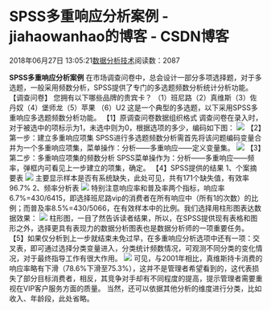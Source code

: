 
# SPSS多重响应分析案例 - jiahaowanhao的博客 - CSDN博客


2018年06月27日 13:05:21[数据分析技术](https://me.csdn.net/jiahaowanhao)阅读数：2087


**SPSS多重响应分析案例**
在市场调查问卷中，总会设计一部分多项选择题，对于多选题，一般采用频数分析，SPSS提供了专门的多选题频数分析统计分析功能。
【调查问卷】
您拥有以下哪些品牌的贵宾卡？
（1）班尼路（2）真维斯（3）佐丹奴（4）堡师龙（5）苹果 （6）U2
这是一个典型的多选题，以下采用SPSS多重响应多选题频数分析功能。
【1】原调查问卷数据组织格式
调查问卷在录入时，对于被选中的项标示为1，未选中则为0，根据选项的多少，编码如下图：
![](http://cda.pinggu.org/uploadfile/image/20161203/20161203142946_14294.png)
【2】第一步：建立多重响应项集
SPSS进行多选题频数分析需首先将该问题编码变量合并为一个多重响应项集，菜单操作：分析——多重响应——定义变量集。
![](http://cda.pinggu.org/uploadfile/image/20161203/20161203142938_13890.png)
【3】第二步：多重响应项集的频数分析
SPSS菜单操作为：分析——多重响应——频率，弹框内可看见上一步建立的项集，确定。
【4】SPSS提供的结果
1、个案摘要表
![](http://cda.pinggu.org/uploadfile/image/20161203/20161203142929_20148.png)
主要显示样本是否有系统缺失，此处可见，共有171个缺失值，有效率96.7%
2、频率分析表
![](http://cda.pinggu.org/uploadfile/image/20161203/20161203142920_28211.png)
特别注意响应率和普及率两个指标，响应率6.7%=430/6415，即选择班尼路vip的消费者在所有响应中（所有1的次数）的比例；而普及率8.5%=430/5066，在有效样本中的比例。我们选择用柱形图表达数据效果：
![](http://cda.pinggu.org/uploadfile/image/20161203/20161203142910_56892.png)
柱形图，一目了然告诉读者结果，所以，在SPSS提供现有表格和图形之外，选择更具有表现力的数据分析图表也是数据分析师的一项重要任务。
【5】如果仅分析到上一步就结束未免过早，在多重响应分析选项中还有一项：交叉表，即可通过选择分类变量进入，分类统计频数情况，可观测不同分类的变化情况，对于最终指导工作有很大作用。
![](http://cda.pinggu.org/uploadfile/image/20161203/20161203142901_52243.png)
可见，与2001年相比，真维斯持卡消费的响应率略有下滑（78.6%下滑至75.3%），这并不是管理者希望看到的，这代表损失了部分目标消费者，相反，其竞争对手却有不同程度的提高，提示管理者需要重视在VIP客户服务方面的质量。
当然，还可以依据其他分析的维度进行分类，比如收入、年龄段，此处省略。

